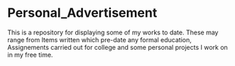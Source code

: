 # Personal_Advertisement
This is a repository for displaying some of my works to date. These may range from Items written which pre-date any formal education, Assignements carried out for college and some personal projects I work on in my free time.
